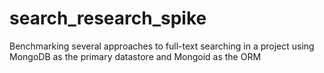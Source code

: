 search_research_spike
=====================

Benchmarking several approaches to full-text searching in a project using MongoDB as the primary datastore and Mongoid as the ORM
